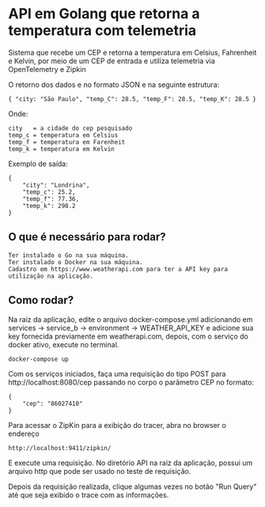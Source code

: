 # API em Golang que retorna a temperatura com telemetria

Sistema que recebe um CEP e retorna a temperatura em Celsius, Fahrenheit e Kelvin, por meio de um CEP de entrada e utiliza telemetria via OpenTelemetry e Zipkin

O retorno dos dados e no formato JSON e na seguinte estrutura:
```
{ "city: "São Paulo", "temp_C": 28.5, "temp_F": 28.5, "temp_K": 28.5 }
```

Onde:

```
city   = a cidade do cep pesquisado 
temp_c = temperatura em Celsius
temp_f = temperatura em Farenheit
temp_k = temperatura em Kelvin
```

Exemplo de saída:
```
{
    "city": "Londrina",
    "temp_c": 25.2,
    "temp_f": 77.36,
    "temp_k": 298.2
}
```

## O que é necessário para rodar?

```
Ter instalado o Go na sua máquina.
Ter instalado o Docker na sua máquina.
Cadastro em https://www.weatherapi.com para ter a API key para utilização na aplicação.
```


## Como rodar?

Na raiz da aplicação, edite o arquivo docker-compose.yml adicionando em services -> service_b -> environment -> WEATHER_API_KEY e adicione sua key fornecida previamente em weatherapi.com, depois, com o serviço do docker ativo, execute no terminal.

```
docker-compose up
```

Com os serviços iniciados, faça uma requisição do tipo POST para http://localhost:8080/cep passando no corpo o parâmetro CEP no formato:

```
{
    "cep": "86027410"
}
```

Para acessar o ZipKin para a exibição do tracer, abra no browser o endereço 

```
http://localhost:9411/zipkin/
```

E execute uma requisição.
No diretório API na raiz da aplicação, possui um arquivo http que pode ser usado no teste de requisição.

Depois da requisição realizada, clique algumas vezes no botão "Run Query" até que seja exibido o trace com as informações.


